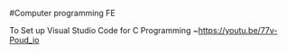 #Computer programming FE

To Set up Visual Studio Code for C Programming
~https://youtu.be/77v-Poud_io

